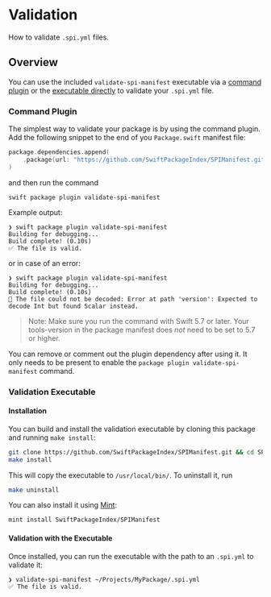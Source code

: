 # Validation

How to validate `.spi.yml` files.

## Overview

You can use the included `validate-spi-manifest` executable via a [command plugin](<doc:Validation#Command-Plugin>) or the [executable directly](<doc:Validation#Validation-Executable>) to validate your `.spi.yml` file.

### Command Plugin

The simplest way to validate your package is by using the command plugin. Add the following snippet to the end of you `Package.swift` manifest file:

```swift
package.dependencies.append(
    .package(url: "https://github.com/SwiftPackageIndex/SPIManifest.git", from: "0.12.0")
)
```

and then run the command

```
swift package plugin validate-spi-manifest
```

Example output:

```
❯ swift package plugin validate-spi-manifest
Building for debugging...
Build complete! (0.10s)
✅ The file is valid.
```

or in case of an error:

```
❯ swift package plugin validate-spi-manifest
Building for debugging...
Build complete! (0.10s)
🔴 The file could not be decoded: Error at path 'version': Expected to decode Int but found Scalar instead.
```

> Note: Make sure you run the command with Swift 5.7 or later. Your tools-version in the package manifest does *not* need to be set to 5.7 or higher.

You can remove or comment out the plugin dependency after using it. It only needs to be present to enable the `package plugin validate-spi-manifest` command.


### Validation Executable

#### Installation

You can build and install the validation executable by cloning this package and running `make install`:

```sh
git clone https://github.com/SwiftPackageIndex/SPIManifest.git && cd SPIManifest
make install
```

This will copy the executable to `/usr/local/bin/`. To uninstall it, run

```sh
make uninstall
```

You can also install it using [Mint](https://swiftpackageindex.com/yonaskolb/Mint):

```sh
mint install SwiftPackageIndex/SPIManifest
```

#### Validation with the Executable

Once installed, you can run the executable with the path to an `.spi.yml` to validate it:

```sh
❯ validate-spi-manifest ~/Projects/MyPackage/.spi.yml 
✅ The file is valid.
```
